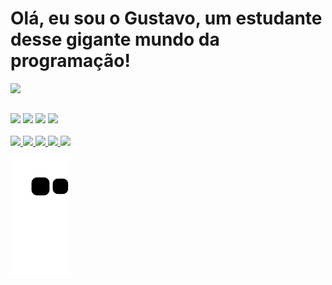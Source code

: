 # Olá, eu sou o Gustavo, um estudante desse  gigante mundo da programação!


<div display="inline">

  <img  width="508rem"  src="https://github-readme-stats.vercel.app/api/?username=Gustavo-AB&hide=contribs,prs,issues&show_icons=true&show_icons=true&theme=midnight-purple&include_all_commits=True"/>
  
 
  
   
    
   
</div>
  

## 
  
<div>
  <img width="30rem" src="https://cdn.jsdelivr.net/gh/devicons/devicon/icons/html5/html5-original.svg" />
  <img width="30rem" src="https://cdn.jsdelivr.net/gh/devicons/devicon/icons/css3/css3-original.svg" />
  <img width="30rem" src="https://cdn.jsdelivr.net/gh/devicons/devicon/icons/python/python-original.svg" />
  <img width="30rem" src="https://cdn.jsdelivr.net/gh/devicons/devicon/icons/javascript/javascript-original.svg" />
</div>

<br/>
  
<div>
  <a href="https://api.whatsapp.com/send?phone=5511992278487">
    <img src="https://img.shields.io/badge/WhatsApp-25D366?style=for-the-badge&logo=whatsapp&logoColor=white" />
  </a>
  
  <a href="https://www.linkedin.com/in/gustavo-alvarez-barboza-916883180/">
    <img src="https://img.shields.io/badge/LinkedIn-0077B5?style=for-the-badge&logo=linkedin&logoColor=white" />
  </a>
  
  <a href="https://www.instagram.com/gustavo_alvar3z/">
    <img src="https://img.shields.io/badge/Instagram-E4405F?style=for-the-badge&logo=instagram&logoColor=white" />
  </a>
  
  <a href="https://www.facebook.com/gustavo.alvarezbarboza">
    <img src="https://img.shields.io/badge/Facebook-1877F2?style=for-the-badge&logo=facebook&logoColor=white" />
  </a>
  
   <a href="mailto:g.alvarez.b12@gmail.com">
    <img src="https://img.shields.io/badge/Gmail-D14836?style=for-the-badge&logo=gmail&logoColor=white" />
  </a>
  
</div>
  
![Snake animation](https://github.com/Gustavo-AB/Gustavo-AB/blob/output/github-contribution-grid-snake.svg)
